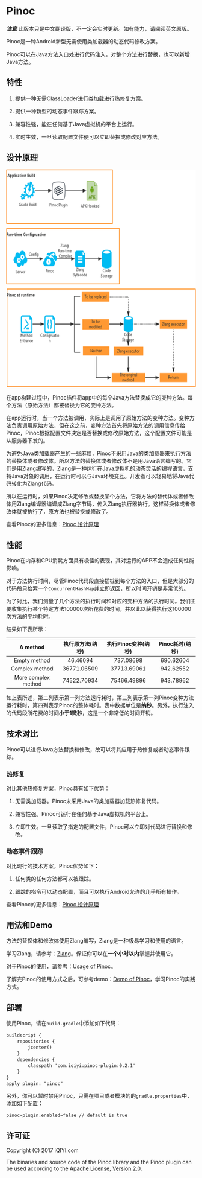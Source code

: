 # Pinoc

***注意*** 此版本只是中文翻译版，不一定会实时更新。如有能力，请阅读英文原版。

Pinoc是一种Android新型无需使用类加载器的动态代码修改方案。

Pinoc可以在Java方法入口处进行代码注入，对整个方法进行替换，也可以新增Java方法。

## 特性

1. 提供一种无需ClassLoader进行类加载进行热修复方案。

2. 提供一种新型的动态事件跟踪方案。

3. 兼容性强，能在任何基于Java虚拟机的平台上运行。

4. 实时生效，一旦读取配置文件便可以立即替换或修改对应方法。

## 设计原理

<img src="pics/pinoc_structure.png" width="1046" height="577"/>

在app构建过程中，Pinoc插件将app中的每个Java方法替换成它的变种方法。每个方法（原始方法）都被替换为它的变种方法。

在app运行时，当一个方法被调用，实际上是调用了原始方法的变种方法。变种方法负责调用原始方法，但在这之前，变种方法首先将原始方法的调用信息传给Pinoc，Pinoc根据配置文件决定是否替换或修改原始方法，这个配置文件可能是从服务器下发的。

为避免Java类加载器产生的一些麻烦，Pinoc不采用Java的类加载器来执行方法的替换体或者修改体。所以方法的替换体或者修改体不是用Java语言编写的。它们是用Zlang编写的，Zlang是一种运行在Java虚拟机的动态灵活的编程语言，支持Java对象的调用，在运行时可以与Java环境交互。开发者可以轻易地将Java代码转化为Zlang代码。

所以在运行时，如果Pinoc决定修改或替换某个方法，它将方法的替代体或者修改体用Zlang编译器编译成Zlang字节码，传入Zlang执行器执行。这样替换体或者修改体就被执行了，原方法也被替换或修改了。

查看Pinoc的更多信息：[Pinoc 设计原理](pinoc_principle.md)

## 性能

Pinoc在内存和CPU消耗方面具有极佳的表现，其对运行的APP不会造成任何性能影响。

对于方法执行时间，尽管Pinoc代码段直接插桩到每个方法的入口，但是大部分的代码段只检索一个` ConcurrentHashMap `并立即返回，所以时间开销是非常低的。

为了对比，我们测量了几个方法的执行时间和对应的变种方法的执行时间。我们主要收集执行某个特定方法100000次所花费的时间，并以此以获得执行这100000次方法的平均耗时。

结果如下表所示：

|  A method | 执行原方法(纳秒) | 执行Pinoc变种(纳秒)| Pinoc耗时(纳秒)|
| :------: | :------:| :------:| :------:|
|  Empty method | 46.46094| 737.08698 | 690.62604 |
|  Complex method | 36771.06509| 37713.69061 | 942.62552 |
| More complex method |74522.70934 | 75466.49896| 943.78962 |

如上表所述，第二列表示第一列方法运行耗时，第三列表示第一列Pinoc变种方法运行耗时，第四列表示Pinoc的整体耗时。表中数据单位是**纳秒**。另外，执行注入的代码段所花费的时间**小于1微秒**，这是一个非常低的时间开销。

## 技术对比

Pinoc可以进行Java方法替换和修改，故可以将其应用于热修复或者动态事件跟踪。

### 热修复

对比其他热修复方案，Pinoc具有如下优势：

1. 无需类加载器。Pinoc未采用Java的类加载器加载热修复代码。

2. 兼容性强。Pinoc可运行在任何基于Java虚拟机的平台上。

3. 立即生效。一旦读取了指定的配置文件，Pinoc可以立即对代码进行替换和修改。

### 动态事件跟踪

对比现行的技术方案，Pinoc优势如下：

1. 任何类的任何方法都可以被跟踪。

2. 跟踪的指令可以动态配置，而且可以执行Android允许的几乎所有操作。

查看Pinoc的更多信息：[Pinoc 设计原理](pinoc_principle.md)

## 用法和Demo

方法的替换体和修改体使用Zlang编写，Zlang是一种极易学习和使用的语言。

学习Zlang，请参考：[Zlang](https://github.com/Xiaofei-it/Zlang)。保证你可以在**一个小时以内**掌握并使用它。

对于Pinoc的使用，请参考：[Usage of Pinoc](pinoc_usage.md)。

了解完Pinoc的使用方式之后，可参考demo：[Demo of Pinoc](pinoc_demo.md)，学习Pinoc的实践方式。

## 部署

使用Pinoc，请在`build.gradle`中添加如下代码：

```
buildscript {
    repositories {
        jcenter()
    }
    dependencies {
        classpath 'com.iqiyi:pinoc-plugin:0.2.1'
    }
}
apply plugin: "pinoc"
```

另外，你可以暂时禁用Pinoc，只需在项目或者模块的的`gradle.properties`中，添加如下配置：

```
pinoc-plugin.enabled=false // default is true
```

## 许可证

Copyright (C) 2017 iQIYI.com

The binaries and source code of the Pinoc library and the Pinoc plugin can be used according to the
[Apache License, Version 2.0](http://www.apache.org/licenses/LICENSE-2.0.html).